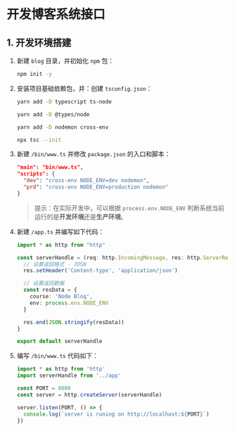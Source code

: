 # 开发博客系统接口

## 1. 开发环境搭建

1. 新建 `blog` 目录，并初始化 `npm` 包：

   ```bash
   npm init -y
   ```

2. 安装项目基础依赖包，并：创建 `tsconfig.json`：

   ```bash
   yarn add -D typescript ts-node

   yarn add -D @types/node

   yarn add -D nodemon cross-env
   
   npx tsc --init
   ```

3. 新建 `/bin/www.ts` 并修改 `package.json` 的入口和脚本：

   ```json
   "main": "bin/www.ts",
   "scripts": {
     "dev": "cross-env NODE_ENV=dev nodemon",
     "prd": "cross-env NODE_ENV=production nodemon"
   }
   ```

   > 提示：在实际开发中，可以根据 `process.env.NODE_ENV` 判断系统当前运行的是**开发环境**还是**生产环境**。

4. 新建 `/app.ts` 并编写如下代码：

   ```ts
   import * as http from "http"

   const serverHandle = (req: http.IncomingMessage, res: http.ServerResponse) => {
     // 设置返回格式 - JOSN
     res.setHeader('Content-type', 'application/json')

     // 设置返回数据
     const resData = {
       course: 'Node Blog',
       env: process.env.NODE_ENV
     }

     res.end(JSON.stringify(resData))
   }

   export default serverHandle
   ```

5. 编写 `/bin/www.ts` 代码如下：

   ```ts
   import * as http from 'http'
   import serverHandle from '../app'

   const PORT = 8000
   const server = http.createServer(serverHandle)

   server.listen(PORT, () => {
     console.log(`server is runing on http://localhost:${PORT}`)
   })
   ```

